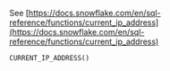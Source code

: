 See [https://docs.snowflake.com/en/sql-reference/functions/current_ip_address](https://docs.snowflake.com/en/sql-reference/functions/current_ip_address)
```
CURRENT_IP_ADDRESS()
```
